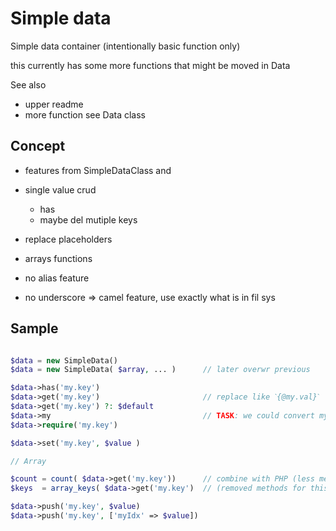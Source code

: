 # Simple data

Simple data container (intentionally basic function only)

this currently has some more functions that might be moved in Data


See also

- upper readme
- more function see Data class


Concept
----------------------------------------------------------

- features from SimpleDataClass and
- single value crud
  - has
  - maybe del mutiple keys
- replace placeholders
- arrays functions

- no alias feature
- no underscore => camel feature, use exactly what is in fil sys


Sample
----------------------------------------------------------

```php

$data = new SimpleData()
$data = new SimpleData( $array, ... )      // later overwr previous

$data->has('my.key')
$data->get('my.key')                       // replace like ˋ{@my.val}ˋ
$data->get('my.key') ?: $default
$data->my                                  // TASK: we could convert my.key in myKey
$data->require('my.key')

$data->set('my.key', $value )

// Array

$count = count( $data->get('my.key'))      // combine with PHP (less methods cause more simple)
$keys  = array_keys( $data->get('my.key')  // (removed methods for this even if more efficient)

$data->push('my.key', $value)
$data->push('my.key', ['myIdx' => $value])
```
